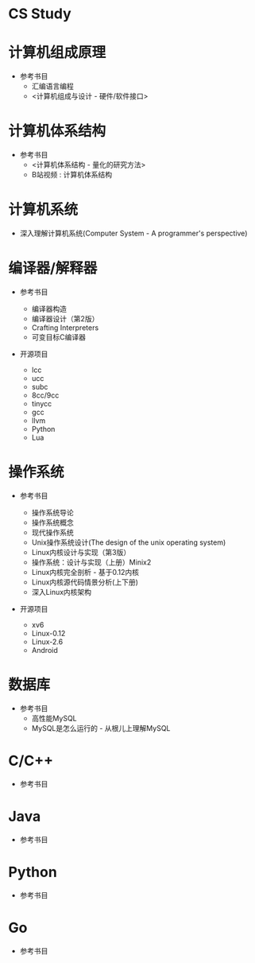 # CS Study

计算机组成原理
===
- 参考书目
  - 汇编语言编程
  - <计算机组成与设计 - 硬件/软件接口>

计算机体系结构
===
- 参考书目
  - <计算机体系结构 - 量化的研究方法>
  - B站视频 : 计算机体系结构

计算机系统
===
  - 深入理解计算机系统(Computer System - A programmer's perspective)


编译器/解释器
===
- 参考书目
  - 编译器构造
  - 编译器设计（第2版）
  - Crafting Interpreters
  - 可变目标C编译器

- 开源项目
  - lcc
  - ucc
  - subc
  - 8cc/9cc
  - tinycc
  - gcc
  - llvm
  - Python
  - Lua


操作系统
===
- 参考书目
  - 操作系统导论
  - 操作系统概念
  - 现代操作系统
  - Unix操作系统设计(The design of the unix operating system)
  - Linux内核设计与实现（第3版）
  - 操作系统：设计与实现（上册）Minix2
  - Linux内核完全剖析 - 基于0.12内核
  - Linux内核源代码情景分析(上下册)
  - 深入Linux内核架构

- 开源项目
  - xv6
  - Linux-0.12
  - Linux-2.6
  - Android

数据库
===
- 参考书目
  - 高性能MySQL
  - MySQL是怎么运行的 - 从根儿上理解MySQL

C/C++
===
- 参考书目

Java
===
- 参考书目

Python
===
- 参考书目

Go
===
- 参考书目
